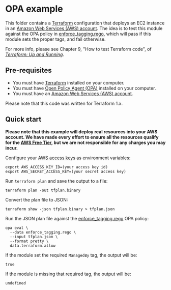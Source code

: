 # OPA example

This folder contains a [Terraform](https://www.terraform.io/) configuration that deploys an EC2 instance in an [Amazon 
Web Services (AWS) account](http://aws.amazon.com/). The idea is to test this module against the OPA policy in 
[enforce_tagging.rego](../../../../opa/09-testing-terraform-code/enforce_tagging.rego), which will pass if this module
sets the proper tags, and fail otherwise.

For more info, please see Chapter 9, "How to test Terraform code", of
*[Terraform: Up and Running](http://www.terraformupandrunning.com)*.

## Pre-requisites

* You must have [Terraform](https://www.terraform.io/) installed on your computer.
* You must have [Open Policy Agent (OPA)](https://www.openpolicyagent.org/) installed on your computer.
* You must have an [Amazon Web Services (AWS) account](http://aws.amazon.com/).

Please note that this code was written for Terraform 1.x.

## Quick start

**Please note that this example will deploy real resources into your AWS account. We have made every effort to ensure
all the resources qualify for the [AWS Free Tier](https://aws.amazon.com/free/), but we are not responsible for any
charges you may incur.**

Configure your [AWS access
keys](http://docs.aws.amazon.com/general/latest/gr/aws-sec-cred-types.html#access-keys-and-secret-access-keys) as
environment variables:

```
export AWS_ACCESS_KEY_ID=(your access key id)
export AWS_SECRET_ACCESS_KEY=(your secret access key)
```

Run `terraform plan` and save the output to a file:

```
terraform plan -out tfplan.binary
```

Convert the plan file to JSON:

```
terraform show -json tfplan.binary > tfplan.json
```

Run the JSON plan file against the [enforce_tagging.rego](../../../../opa/09-testing-terraform-code/enforce_tagging.rego)
OPA policy:

```
opa eval \
  --data enforce_tagging.rego \
  --input tfplan.json \
  --format pretty \
  data.terraform.allow
```

If the module set the required `ManagedBy` tag, the output will be:

```
true
```

If the module is missing that required tag, the output will be:

```
undefined
```